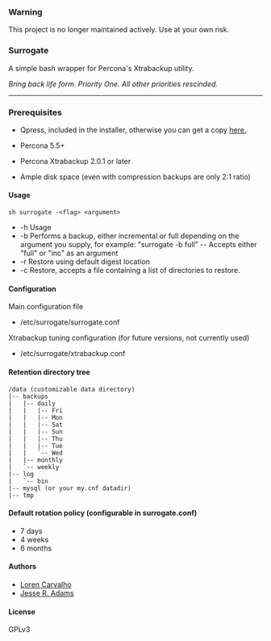 ### Warning

This project is no longer maintained actively. Use at your own risk. 

### Surrogate

A simple bash wrapper for Percona's Xtrabackup utility.

_Bring back life form. Priority One. All other priorities rescinded._

----

### Prerequisites

- Qpress, included in the installer, otherwise you can get a copy [here.](http://www.quicklz.com/qpress-11-linux-x64.tar)

- Percona 5.5+
- Percona Xtrabackup 2.0.1 or later
- Ample disk space (even with compression backups are only 2:1 ratio)

#### Usage

`sh surrogate -<flag> <argument>`

- -h	Usage
- -b	Performs a backup, either incremental or full depending on the argument you supply, for example: "surrogate -b full"
--	Accepts either "full" or "inc" as an argument
- -r  Restore using default digest location
- -c  Restore, accepts a file containing a list of directories to restore.


#### Configuration

Main configuration file
- /etc/surrogate/surrogate.conf

Xtrabackup tuning configuration (for future versions, not currently used)
- /etc/surrogate/xtrabackup.conf

#### Retention directory tree 

    /data (customizable data directory)
    |-- backups
    |   |-- daily
    |   |   |-- Fri
    |   |   |-- Mon
    |   |   |-- Sat
    |   |   |-- Sun
    |   |   |-- Thu
    |   |   |-- Tue
    |   |   `-- Wed
    |   |-- monthly
    |   `-- weekly
    |-- log
    |   `-- bin
    |-- mysql (or your my.cnf datadir)
    |-- tmp

#### Default rotation policy (configurable in surrogate.conf)

- 7 days
- 4 weeks
- 6 months

#### Authors

- [Loren Carvalho](https://github.com/sixninetynine)
- [Jesse R. Adams](https://github.com/jesseadams)

#### License

GPLv3
